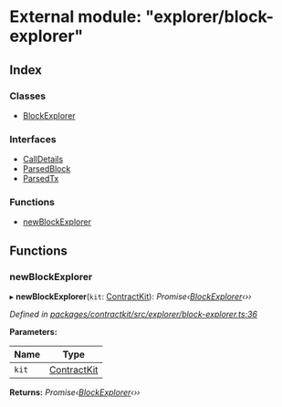 # External module: "explorer/block-explorer"

## Index

### Classes

* [BlockExplorer](../classes/_explorer_block_explorer_.blockexplorer.md)

### Interfaces

* [CallDetails](../interfaces/_explorer_block_explorer_.calldetails.md)
* [ParsedBlock](../interfaces/_explorer_block_explorer_.parsedblock.md)
* [ParsedTx](../interfaces/_explorer_block_explorer_.parsedtx.md)

### Functions

* [newBlockExplorer](_explorer_block_explorer_.md#newblockexplorer)

## Functions

###  newBlockExplorer

▸ **newBlockExplorer**(`kit`: [ContractKit](../classes/_kit_.contractkit.md)): *Promise‹[BlockExplorer](../classes/_explorer_block_explorer_.blockexplorer.md)‹››*

*Defined in [packages/contractkit/src/explorer/block-explorer.ts:36](https://github.com/celo-org/celo-monorepo/blob/master/packages/contractkit/src/explorer/block-explorer.ts#L36)*

**Parameters:**

Name | Type |
------ | ------ |
`kit` | [ContractKit](../classes/_kit_.contractkit.md) |

**Returns:** *Promise‹[BlockExplorer](../classes/_explorer_block_explorer_.blockexplorer.md)‹››*
